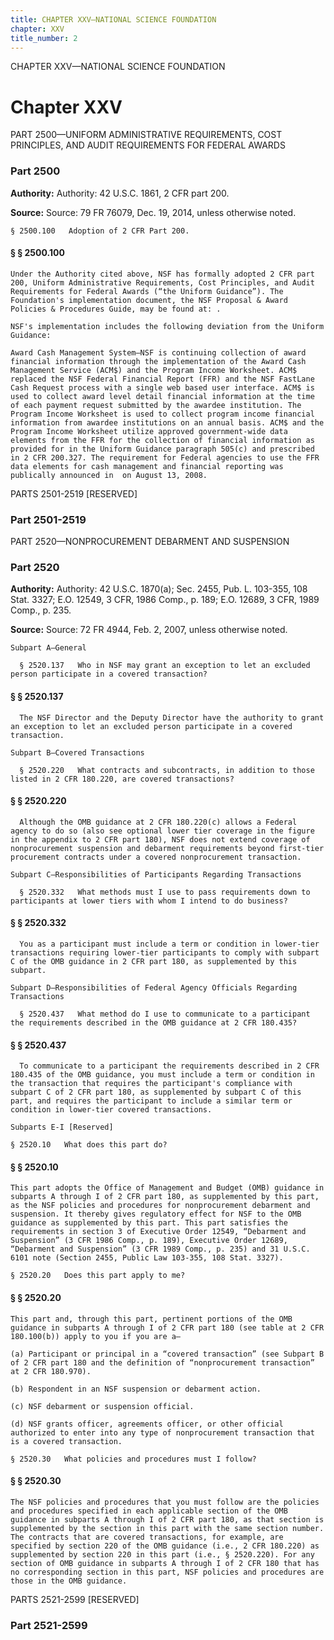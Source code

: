 ```yaml
---
title: CHAPTER XXV—NATIONAL SCIENCE FOUNDATION
chapter: XXV
title_number: 2
---
```


CHAPTER XXV—NATIONAL SCIENCE FOUNDATION

# Chapter XXV

  PART 2500—UNIFORM ADMINISTRATIVE REQUIREMENTS, COST PRINCIPLES, AND AUDIT REQUIREMENTS FOR FEDERAL AWARDS

### Part 2500

**Authority:** Authority: 42 U.S.C. 1861,  2 CFR part 200.

**Source:** Source: 79 FR 76079, Dec. 19, 2014, unless otherwise noted.

    § 2500.100   Adoption of 2 CFR Part 200.

#### § § 2500.100

    Under the Authority cited above, NSF has formally adopted 2 CFR part 200, Uniform Administrative Requirements, Cost Principles, and Audit Requirements for Federal Awards (“the Uniform Guidance”). The Foundation's implementation document, the NSF Proposal & Award Policies & Procedures Guide, may be found at: .

    NSF's implementation includes the following deviation from the Uniform Guidance:

    Award Cash Management System—NSF is continuing collection of award financial information through the implementation of the Award Cash Management Service (ACM$) and the Program Income Worksheet. ACM$ replaced the NSF Federal Financial Report (FFR) and the NSF FastLane Cash Request process with a single web based user interface. ACM$ is used to collect award level detail financial information at the time of each payment request submitted by the awardee institution. The Program Income Worksheet is used to collect program income financial information from awardee institutions on an annual basis. ACM$ and the Program Income Worksheet utilize approved government-wide data elements from the FFR for the collection of financial information as provided for in the Uniform Guidance paragraph 505(c) and prescribed in 2 CFR 200.327. The requirement for Federal agencies to use the FFR data elements for cash management and financial reporting was publically announced in  on August 13, 2008.

  PARTS 2501-2519 [RESERVED]

### Part 2501-2519

  PART 2520—NONPROCUREMENT DEBARMENT AND SUSPENSION

### Part 2520

**Authority:** Authority: 42 U.S.C. 1870(a); Sec. 2455, Pub. L. 103-355, 108 Stat. 3327; E.O. 12549, 3 CFR, 1986 Comp., p. 189; E.O. 12689, 3 CFR, 1989 Comp., p. 235.

**Source:** Source: 72 FR 4944, Feb. 2, 2007, unless otherwise noted.

    Subpart A—General

      § 2520.137   Who in NSF may grant an exception to let an excluded person participate in a covered transaction?

#### § § 2520.137

      The NSF Director and the Deputy Director have the authority to grant an exception to let an excluded person participate in a covered transaction.

    Subpart B—Covered Transactions

      § 2520.220   What contracts and subcontracts, in addition to those listed in 2 CFR 180.220, are covered transactions?

#### § § 2520.220

      Although the OMB guidance at 2 CFR 180.220(c) allows a Federal agency to do so (also see optional lower tier coverage in the figure in the appendix to 2 CFR part 180), NSF does not extend coverage of nonprocurement suspension and debarment requirements beyond first-tier procurement contracts under a covered nonprocurement transaction.

    Subpart C—Responsibilities of Participants Regarding Transactions

      § 2520.332   What methods must I use to pass requirements down to participants at lower tiers with whom I intend to do business?

#### § § 2520.332

      You as a participant must include a term or condition in lower-tier transactions requiring lower-tier participants to comply with subpart C of the OMB guidance in 2 CFR part 180, as supplemented by this subpart.

    Subpart D—Responsibilities of Federal Agency Officials Regarding Transactions

      § 2520.437   What method do I use to communicate to a participant the requirements described in the OMB guidance at 2 CFR 180.435?

#### § § 2520.437

      To communicate to a participant the requirements described in 2 CFR 180.435 of the OMB guidance, you must include a term or condition in the transaction that requires the participant's compliance with subpart C of 2 CFR part 180, as supplemented by subpart C of this part, and requires the participant to include a similar term or condition in lower-tier covered transactions.

    Subparts E-I [Reserved]

    § 2520.10   What does this part do?

#### § § 2520.10

    This part adopts the Office of Management and Budget (OMB) guidance in subparts A through I of 2 CFR part 180, as supplemented by this part, as the NSF policies and procedures for nonprocurement debarment and suspension. It thereby gives regulatory effect for NSF to the OMB guidance as supplemented by this part. This part satisfies the requirements in section 3 of Executive Order 12549, “Debarment and Suspension” (3 CFR 1986 Comp., p. 189), Executive Order 12689, “Debarment and Suspension” (3 CFR 1989 Comp., p. 235) and 31 U.S.C. 6101 note (Section 2455, Public Law 103-355, 108 Stat. 3327).

    § 2520.20   Does this part apply to me?

#### § § 2520.20

    This part and, through this part, pertinent portions of the OMB guidance in subparts A through I of 2 CFR part 180 (see table at 2 CFR 180.100(b)) apply to you if you are a—

    (a) Participant or principal in a “covered transaction” (see Subpart B of 2 CFR part 180 and the definition of “nonprocurement transaction” at 2 CFR 180.970).

    (b) Respondent in an NSF suspension or debarment action.

    (c) NSF debarment or suspension official.

    (d) NSF grants officer, agreements officer, or other official authorized to enter into any type of nonprocurement transaction that is a covered transaction.

    § 2520.30   What policies and procedures must I follow?

#### § § 2520.30

    The NSF policies and procedures that you must follow are the policies and procedures specified in each applicable section of the OMB guidance in subparts A through I of 2 CFR part 180, as that section is supplemented by the section in this part with the same section number. The contracts that are covered transactions, for example, are specified by section 220 of the OMB guidance (i.e., 2 CFR 180.220) as supplemented by section 220 in this part (i.e., § 2520.220). For any section of OMB guidance in subparts A through I of 2 CFR 180 that has no corresponding section in this part, NSF policies and procedures are those in the OMB guidance.

  PARTS 2521-2599 [RESERVED]

### Part 2521-2599

